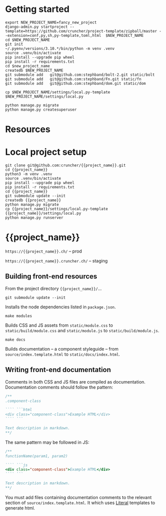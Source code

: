 # Getting started

```
export NEW_PROJECT_NAME=fancy_new_project
django-admin.py startproject --template=https://github.com/cruncher/project-template/zipball/master --extension=conf,py,sh,py-template,toml,html  $NEW_PROJECT_NAME
cd $NEW_PROJECT_NAME
git init
~/.pyenv/versions/3.10.*/bin/python -m venv .venv
source .venv/bin/activate
pip install --upgrade pip wheel
pip install -r requirements.txt
cd $new_project_name
createdb $NEW_PROJECT_NAME
git submodule add   git@github.com:stephband/bolt-2.git static/bolt
git submodule add   git@github.com:stephband/Fn.git static/fn
git submodule add   git@github.com:stephband/dom.git static/dom

cp $NEW_PROJECT_NAME/settings/local.py-template $NEW_PROJECT_NAME/settings/local.py

python manage.py migrate
python manage.py createsuperuser

```

# Resources


# Local project setup
```
git clone git@github.com:cruncher/{{project_name}}.git
cd {{project_name}}
python3 -m venv .venv
source .venv/bin/activate
pip install --upgrade pip wheel
pip install -r requirements.txt
cd {{project_name}}
git submodule update --init
createdb {{project_name}}
python manage.py migrate
cp {{project_name}}/settings/local.py-template {{project_name}}/settings/local.py
python manage.py runserver
```

# {{project_name}}

`https://{{project_name}}.ch/` – prod

`https://{{project_name}}.cruncher.ch/` – staging


## Building front-end resources

From the project directory `{{project_name}}/`...

`git submodule update --init`

Installs the node dependencies listed in `package.json`.

`make modules`

Builds CSS and JS assets from `static/module.css` to `static/build/module.css` and `static/module.js` to `static/build/module.js`.

`make docs`

Builds documentation – a component styleguide – from `source/index.template.html`
to `static/docs/index.html`.

## Writing front-end documentation

Comments in both CSS and JS files are compiled as documentation. Documentation
comments should follow the pattern:

```css
/**
.component-class

```` ```html
<div class="component-class">Example HTML</div>
```` ```

Text description in markdown.
**/
```

The same pattern may be followed in JS:

```js
/**
functionName(param1, param2)

```` ```js
<div class="component-class">Example HTML</div>
```` ```

Text description in markdown.
**/
```

You must add files containing documentation comments to the relevant section
of `source/index.template.html`. It which uses [Literal](https://stephen.band/literal)
templates to generate html.

